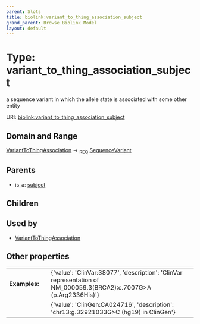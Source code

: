 ```yaml
---
parent: Slots
title: biolink:variant_to_thing_association_subject
grand_parent: Browse Biolink Model
layout: default
---
```


# Type: variant_to_thing_association_subject


a sequence variant in which the allele state is associated with some other entity

URI: [biolink:variant_to_thing_association_subject](https://w3id.org/biolink/vocab/variant_to_thing_association_subject)

## Domain and Range

[VariantToThingAssociation](VariantToThingAssociation.md) ->  <sub>REQ</sub> [SequenceVariant](SequenceVariant.md)

## Parents

 *  is_a: [subject](subject.md)

## Children


## Used by

 * [VariantToThingAssociation](VariantToThingAssociation.md)

## Other properties

|  |  |  |
| --- | --- | --- |
| **Examples:** | | {'value': 'ClinVar:38077', 'description': 'ClinVar representation of NM_000059.3(BRCA2):c.7007G>A (p.Arg2336His)'} |
|  | | {'value': 'ClinGen:CA024716', 'description': 'chr13:g.32921033G>C (hg19) in ClinGen'} |

